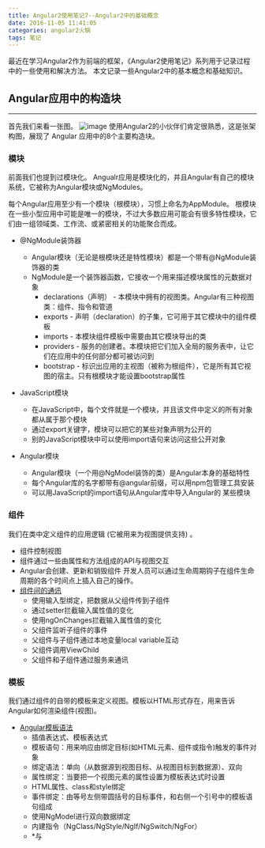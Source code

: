 ```yaml
---
title: Angular2使用笔记7--Angular2中的基础概念
date: 2016-11-05 11:41:05
categories: angular2火锅
tags: 笔记
---
```

最近在学习Angular2作为前端的框架，《Angular2使用笔记》系列用于记录过程中的一些使用和解决方法。
本文记录一些Angular2中的基本概念和基础知识。
<!--more-->

## Angular应用中的构造块
-----
首先我们来看一张图。
![image](https://github-imglib-1255459943.cos.ap-chengdu.myqcloud.com/overview2.png)
使用Angular2的小伙伴们肯定很熟悉，这是张架构图，展现了 Angular 应用中的8个主要构造块。

### 模块
前面我们也提到过模块化。
Angualr应用是模块化的，并且Angular有自己的模块系统，它被称为Angular模块或NgModules。

每个Angular应用至少有一个模块（根模块），习惯上命名为AppModule。
根模块在一些小型应用中可能是唯一的模块，不过大多数应用可能会有很多特性模块，它们由一组领域类、工作流、或紧密相关的功能聚合而成。

- @NgModule装饰器
  - Angular模块（无论是根模块还是特性模块）都是一个带有@NgModule装饰器的类
  - NgModule是一个装饰器函数，它接收一个用来描述模块属性的元数据对象
    - declarations（声明） - 本模块中拥有的视图类。Angular有三种视图类：组件、指令和管道
    - exports - 声明（declaration）的子集，它可用于其它模块中的组件模板
    - imports - 本模块组件模板中需要由其它模块导出的类
    - providers - 服务的创建者。本模块把它们加入全局的服务表中，让它们在应用中的任何部分都可被访问到
    - bootstrap - 标识出应用的主视图（被称为根组件），它是所有其它视图的宿主。只有根模块才能设置bootstrap属性

- JavaScript模块
  - 在JavaScript中，每个文件就是一个模块，并且该文件中定义的所有对象都从属于那个模块
  - 通过export关键字，模块可以把它的某些对象声明为公开的
  - 别的JavaScript模块中可以使用import语句来访问这些公开对象

- Angular模块 
  - Angular模块（一个用@NgModel装饰的类）是Angular本身的基础特性
  - 每个Angular库的名字都带有@angular前缀，可以用npm包管理工具安装
  - 可以用JavaScript的import语句从Angular库中导入Angular的 某些模块

### 组件
我们在类中定义组件的应用逻辑 (它被用来为视图提供支持) 。 
- 组件控制视图
- 组件通过一些由属性和方法组成的API与视图交互
- Angular会创建、更新和销毁组件
开发人员可以通过生命周期钩子在组件生命周期的各个时间点上插入自己的操作。
- [组件间的通讯](https://angular.cn/docs/ts/latest/cookbook/component-communication.html)
  - 使用输入型绑定，把数据从父组件传到子组件
  - 通过setter拦截输入属性值的变化
  - 使用ngOnChanges拦截输入属性值的变化
  - 父组件监听子组件的事件
  - 父组件与子组件通过本地变量local variable互动
  - 父组件调用ViewChild
  - 父组件和子组件通过服务来通讯

### 模板
我们通过组件的自带的模板来定义视图。模板以HTML形式存在，用来告诉Angular如何渲染组件(视图)。
- [Angular模板语法](https://angular.cn/docs/ts/latest/guide/template-syntax.html)
  - 插值表达式、模板表达式
  - 模板语句：用来响应由绑定目标(如HTML元素、组件或指令)触发的事件对象
  - 绑定语法：单向（从数据源到视图目标、从视图目标到数据源）、双向
  - 属性绑定：当要把一个视图元素的属性设置为模板表达式时设置
  - HTML属性、class和style绑定
  - 事件绑定：由等号左侧带圆括号的目标事件，和右侧一个引号中的模板语句组成
  - 使用NgModel进行双向数据绑定
  - 内建指令（NgClass/NgStyle/NgIf/NgSwitch/NgFor）
  - *与<template>：内建指令的展开和简化
  - 模板引用变量：模板中对DOM元素或指令的引用
  - 输入输出属性
  - 模板表达式操作符：管道操作符(|)、安全导航操作符(?.)

### 元数据
元数据告诉Angular如何处理一个类。把元数据附加到这个类，就相当于告诉Angular这个类是个组件。
@Component装饰器能接受一个配置对象，Angular会基于这些信息创建和展示组件及其视图。

@Component中的一些配置项：
- selector - 一个css选择器，Angular在父级HTML中找到该标签，然后创建该组件，并插入此标签中
- template/templateUrl - 组件模板/组件模板的地址
- styles/styleUrls - 组件样式/组件样式的地址
- directives - 一个数组，包含此模板需要依赖的组件或指令
- providers - 一个数组，包含组件所依赖的服务所需要的依赖注入提供商
- animations - 一个数组，包含组件的一些动画效果

### 数据绑定
Angular支持数据绑定，一种让模板的各部分与组件的各部分相互合作的机制。
数据绑定的语法有四种形式。每种形式都有一个方向——从DOM来、到DOM去、双向。
- 插值表达式
- 属性绑定
- 事件绑定
- 双向数据绑定ngModel

Angular在每个JavaScript事件周期中一次性处理所有的数据绑定，它会从组件树的根部开始，自顶向下处理各个叶节点。

### 指令
指令是一个带有“指令元数据”的类。
在TypeScript中，要通过@Directive装饰器把元数据附加到类上。
- 组件
组件是一个带模板的指令 ，而且@Component装饰器实际上就是一个@Directive装饰器，只是扩展了一些面向模板的属性。
- 结构型指令
结构型指令通过在DOM中添加、移除和替换元素来修改布局。
- 属性型指令
属性型指令修改一个现有元素的外观或行为。

### 服务
上一节[《Angular2使用笔记6--使用服务类》](/2016/10/30/angular2-notes-6-use-service-class/)我们也讲了服务类的创建、注入和使用等等。

服务分为很多种，包括：值、函数，以及应用所需的特性。

几乎任何东西都可以是一个服务。 典型的服务是一个类，具有专注的、良好定义的用途。它应该做一件具体的事情，把它做好。

组件的任务就是提供用户体验，仅此而已。它介于视图(由模板渲染)和应用逻辑(通常包括模型（model）的观念)之间。 设计良好的组件为数据绑定提供属性和方法，把那些其他对它们不重要的事情都委托给服务。

### 依赖注入
依赖注入我们前面也提到过两遍了呢。
大家不嫌弃的话也可以查看[《Angular2使用笔记3--创建头部组件》](/2016/10/07/angular2-notes-3-create-header/)和[《Angular2使用笔记6--使用服务类》](/2016/10/30/angular2-notes-6-use-service-class/)。

“依赖注入”是提供类的新实例的一种方式，还负责处理好类所需的全部依赖。大多数依赖都是服务。
Angular也使用依赖注入提供我们需要的组件以及这些组件所需的服务。

## 结束语
-----
Ng2讲了这么久，才讲最基本的概念，不过这样的回溯也是一种学习的好方法呢。
当我们在使用之后再回头看一些基础的时候，理解才会更加深刻的呀。